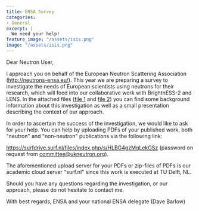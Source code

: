 ```yaml
---
title: ENSA Survey
categories:
- General
excerpt: | 
  We need your help!
feature_image: "/assets/isis.png"
image: "/assets/isis.png" 
---
```


Dear Neutron User,
 
I approach you on behalf of the European Neutron Scattering Association (http://neutrons-ensa.eu/). 
This year we are preparing a survey to investigate the needs of European scientists using neutrons for their research, which will feed into our collaborative work with BrightnESS-2 and LENS. 
In the attached files ([file 1](./../../../../../assets/ensa_1.pdf) and [file 2](./../../../../../assets/ensa_2.pdf)) you can find some background information about this investigation as well as a small presentation describing the context of our approach.
 
In order to ascertain the success of the investigation, we would like to ask for your help. 
You can help by uploading PDFs of your published work, both "neutron" and "non-neutron" publications via the following link:
 
https://surfdrive.surf.nl/files/index.php/s/HLBG4gzMgLekGSz (password on request from committee@ukneutron.org).
 
The aforementioned upload server for your PDFs or zip-files of PDFs is our academic cloud server "surf.nl" since this work is executed at TU Delft, NL.
 
Should you have any questions regarding the investigation, or our approach, please do not hesitate to contact me.
 
With best regards,
ENSA and your national ENSA delegate (Dave Barlow)
